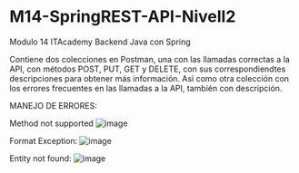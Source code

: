 # M14-SpringREST-API-Nivell2
Modulo 14 ITAcademy Backend Java con Spring

Contiene dos colecciones en Postman, una con las llamadas correctas a la API, con métodos POST, PUT, GET y DELETE, con sus correspondiendtes descripciones para obtener más información. Asi como otra colección con los errores frecuentes en las llamadas a la API, también con descripción.


MANEJO DE ERRORES:

Method not supported
![image](https://user-images.githubusercontent.com/77668181/125778500-761cb24e-5ce2-45cc-86ce-3d606ad2601b.png)

Format Exception:
![image](https://user-images.githubusercontent.com/77668181/125778558-ed957307-5013-4e6f-a107-a79d92ac83d3.png)

Entity not found:
![image](https://user-images.githubusercontent.com/77668181/125778596-93d4ab09-0302-4035-b193-253fcde3f0df.png)

